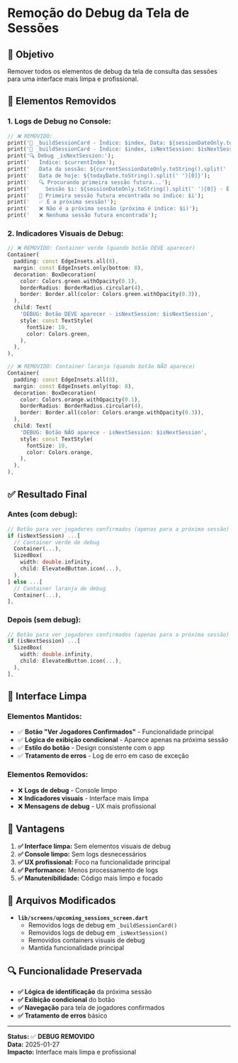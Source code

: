 # Remoção do Debug da Tela de Sessões

## 🎯 **Objetivo**

Remover todos os elementos de debug da tela de consulta das sessões para uma interface mais limpa e profissional.

## 🧹 **Elementos Removidos**

### **1. Logs de Debug no Console:**
```dart
// ❌ REMOVIDO:
print('🎯 _buildSessionCard - Índice: $index, Data: ${sessionDateOnly.toString().split(' ')[0]}, isPastSession: $isPastSession');
print('🎯 _buildSessionCard - Índice: $index, isNextSession: $isNextSession');
print('🔍 Debug _isNextSession:');
print('   Índice: $currentIndex');
print('   Data da sessão: ${currentSessionDateOnly.toString().split(' ')[0]}');
print('   Data de hoje: ${todayDate.toString().split(' ')[0]}');
print('   🔍 Procurando primeira sessão futura...');
print('     Sessão $i: ${sessionDateOnly.toString().split(' ')[0]} - É futura? ${sessionDateOnly.isAfter(todayDate)}');
print('   🎯 Primeira sessão futura encontrada no índice: $i');
print('   ✅ É a próxima sessão!');
print('   ❌ Não é a próxima sessão (próxima é índice: $i)');
print('   ❌ Nenhuma sessão futura encontrada');
```

### **2. Indicadores Visuais de Debug:**
```dart
// ❌ REMOVIDO: Container verde (quando botão DEVE aparecer)
Container(
  padding: const EdgeInsets.all(8),
  margin: const EdgeInsets.only(bottom: 8),
  decoration: BoxDecoration(
    color: Colors.green.withOpacity(0.1),
    borderRadius: BorderRadius.circular(4),
    border: Border.all(color: Colors.green.withOpacity(0.3)),
  ),
  child: Text(
    'DEBUG: Botão DEVE aparecer - isNextSession: $isNextSession',
    style: const TextStyle(
      fontSize: 10,
      color: Colors.green,
    ),
  ),
),

// ❌ REMOVIDO: Container laranja (quando botão NÃO aparece)
Container(
  padding: const EdgeInsets.all(8),
  margin: const EdgeInsets.only(top: 8),
  decoration: BoxDecoration(
    color: Colors.orange.withOpacity(0.1),
    borderRadius: BorderRadius.circular(4),
    border: Border.all(color: Colors.orange.withOpacity(0.3)),
  ),
  child: Text(
    'DEBUG: Botão NÃO aparece - isNextSession: $isNextSession',
    style: const TextStyle(
      fontSize: 10,
      color: Colors.orange,
    ),
  ),
),
```

## ✅ **Resultado Final**

### **Antes (com debug):**
```dart
// Botão para ver jogadores confirmados (apenas para a próxima sessão)
if (isNextSession) ...[
  // Container verde de debug
  Container(...),
  SizedBox(
    width: double.infinity,
    child: ElevatedButton.icon(...),
  ),
] else ...[
  // Container laranja de debug
  Container(...),
],
```

### **Depois (sem debug):**
```dart
// Botão para ver jogadores confirmados (apenas para a próxima sessão)
if (isNextSession) ...[
  SizedBox(
    width: double.infinity,
    child: ElevatedButton.icon(...),
  ),
],
```

## 🎨 **Interface Limpa**

### **Elementos Mantidos:**
- ✅ **Botão "Ver Jogadores Confirmados"** - Funcionalidade principal
- ✅ **Lógica de exibição condicional** - Aparece apenas na próxima sessão
- ✅ **Estilo do botão** - Design consistente com o app
- ✅ **Tratamento de erros** - Log de erro em caso de exceção

### **Elementos Removidos:**
- ❌ **Logs de debug** - Console limpo
- ❌ **Indicadores visuais** - Interface mais limpa
- ❌ **Mensagens de debug** - UX mais profissional

## 🚀 **Vantagens**

1. **✅ Interface limpa:** Sem elementos visuais de debug
2. **✅ Console limpo:** Sem logs desnecessários
3. **✅ UX profissional:** Foco na funcionalidade principal
4. **✅ Performance:** Menos processamento de logs
5. **✅ Manutenibilidade:** Código mais limpo e focado

## 📁 **Arquivos Modificados**

- **`lib/screens/upcoming_sessions_screen.dart`**
  - Removidos logs de debug em `_buildSessionCard()`
  - Removidos logs de debug em `_isNextSession()`
  - Removidos containers visuais de debug
  - Mantida funcionalidade principal

## 🔍 **Funcionalidade Preservada**

- **✅ Lógica de identificação** da próxima sessão
- **✅ Exibição condicional** do botão
- **✅ Navegação** para tela de jogadores confirmados
- **✅ Tratamento de erros** básico

---

**Status:** ✅ **DEBUG REMOVIDO**  
**Data:** 2025-01-27  
**Impacto:** Interface mais limpa e profissional
